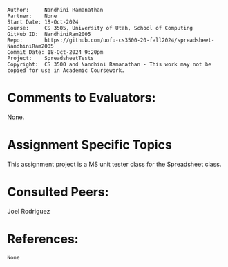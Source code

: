 ```
Author:     Nandhini Ramanathan
Partner:    None
Start Date: 18-Oct-2024
Course:     CS 3505, University of Utah, School of Computing
GitHub ID:  NandhiniRam2005
Repo:       https://github.com/uofu-cs3500-20-fall2024/spreadsheet-NandhiniRam2005
Commit Date: 18-Oct-2024 9:20pm
Project:    SpreadsheetTests
Copyright:  CS 3500 and Nandhini Ramanathan - This work may not be copied for use in Academic Coursework.
```

# Comments to Evaluators:

None.

# Assignment Specific Topics
This assignment project is a MS unit tester class for the Spreadsheet class.

# Consulted Peers:

Joel Rodriguez

# References:

    None

